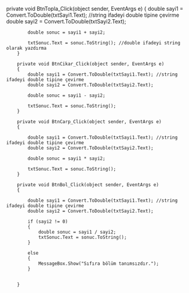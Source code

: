 
private void BtnTopla_Click(object sender, EventArgs e)
        {
            double sayi1 = Convert.ToDouble(txtSayi1.Text); //string ifadeyi double tipine çevirme
            double sayi2 = Convert.ToDouble(txtSayi2.Text);
 
            double sonuc = sayi1 + sayi2; 
 
            txtSonuc.Text = sonuc.ToString(); //double ifadeyi string olarak yazdırma
        }
 
        private void BtnCikar_Click(object sender, EventArgs e)
        {
            double sayi1 = Convert.ToDouble(txtSayi1.Text); //string ifadeyi double tipine çevirme
            double sayi2 = Convert.ToDouble(txtSayi2.Text);
 
            double sonuc = sayi1 - sayi2;
 
            txtSonuc.Text = sonuc.ToString();
        }
 
        private void BtnCarp_Click(object sender, EventArgs e)
        {
 
            double sayi1 = Convert.ToDouble(txtSayi1.Text); //string ifadeyi double tipine çevirme
            double sayi2 = Convert.ToDouble(txtSayi2.Text);
 
            double sonuc = sayi1 * sayi2;
 
            txtSonuc.Text = sonuc.ToString();
        }
 
        private void BtnBol_Click(object sender, EventArgs e)
        {
 
            double sayi1 = Convert.ToDouble(txtSayi1.Text); //string ifadeyi double tipine çevirme
            double sayi2 = Convert.ToDouble(txtSayi2.Text);
 
            if (sayi2 != 0)
            {
                double sonuc = sayi1 / sayi2;
                txtSonuc.Text = sonuc.ToString();
            }
 
            else
            {
                MessageBox.Show("Sıfıra bölüm tanımsızdır.");
            }
 
            
        }
